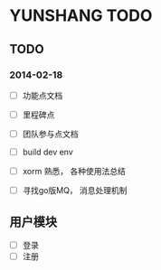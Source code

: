 YUNSHANG TODO
=============

## TODO

### 2014-02-18

- [ ] 功能点文档
- [ ] 里程碑点
- [ ] 团队参与点文档

- [ ] build dev env

- [ ] xorm 熟悉， 各种使用法总结
- [ ] 寻找go版MQ， 消息处理机制

## 用户模块

- [ ] 登录
- [ ] 注册
